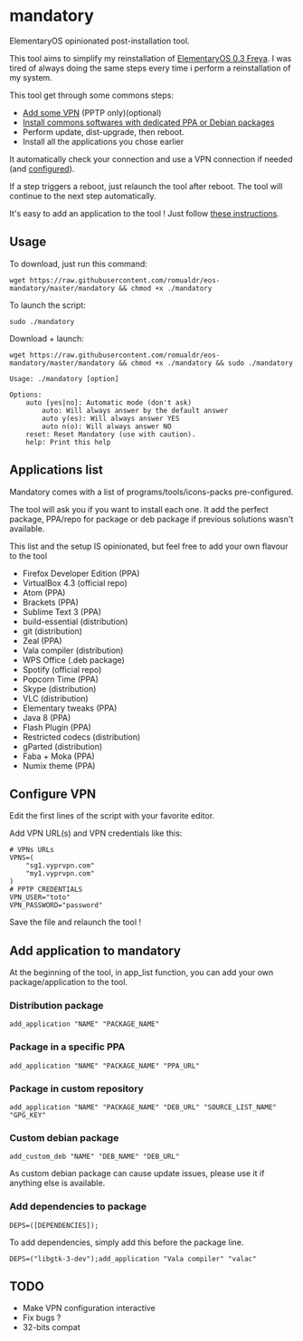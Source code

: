 # mandatory

ElementaryOS opinionated post-installation tool.

This tool aims to simplify my reinstallation of [ElementaryOS 0.3 Freya](http://beta.elementary.io/). I was tired of always doing the same steps every time i perform a reinstallation of my system.

This tool get through some commons steps:
 * [Add some VPN](#configure-vpn) (PPTP only)(optional)
 * [Install commons softwares with dedicated PPA or Debian packages](#applications-list)
 * Perform update, dist-upgrade, then reboot.
 * Install all the applications you chose earlier

It automatically check your connection and use a VPN connection if needed (and [configured](#configure-vpn)).

If a step triggers a reboot, just relaunch the tool after reboot. The tool will continue to the next step automatically.

It's easy to add an application to the tool ! Just follow [these instructions](#add-application-to-mandatory).

## Usage

To download, just run this command:

```wget https://raw.githubusercontent.com/romualdr/eos-mandatory/master/mandatory && chmod +x ./mandatory```

To launch the script:

```sudo ./mandatory```

Download + launch:

```wget https://raw.githubusercontent.com/romualdr/eos-mandatory/master/mandatory && chmod +x ./mandatory && sudo ./mandatory```

```
Usage: ./mandatory [option]

Options:
    auto [yes|no]: Automatic mode (don't ask)
        auto: Will always answer by the default answer
        auto y(es): Will always answer YES
        auto n(o): Will always answer NO
    reset: Reset Mandatory (use with caution).
    help: Print this help
```

## Applications list

Mandatory comes with a list of programs/tools/icons-packs pre-configured.

The tool will ask you if you want to install each one.
It add the perfect package, PPA/repo for package or deb package if previous solutions wasn't available.

This list and the setup IS opinionated, but feel free to add your own flavour to the tool

 * Firefox Developer Edition (PPA)
 * VirtualBox 4.3 (official repo)
 * Atom (PPA)
 * Brackets (PPA)
 * Sublime Text 3 (PPA)
 * build-essential (distribution)
 * git (distribution)
 * Zeal (PPA)
 * Vala compiler (distribution)
 * WPS Office (.deb package)
 * Spotify (official repo)
 * Popcorn Time (PPA)
 * Skype (distribution)
 * VLC (distribution)
 * Elementary tweaks (PPA)
 * Java 8 (PPA)
 * Flash Plugin (PPA)
 * Restricted codecs (distribution)
 * gParted (distribution)
 * Faba + Moka (PPA)
 * Numix theme (PPA)

## Configure VPN

Edit the first lines of the script with your favorite editor.

Add VPN URL(s) and VPN credentials like this:
```
# VPNs URLs
VPNS=(
    "sg1.vyprvpn.com"
    "my1.vyprvpn.com"
)
# PPTP CREDENTIALS
VPN_USER="toto" 
VPN_PASSWORD="password"
```

Save the file and relaunch the tool !

## Add application to mandatory

At the beginning of the tool, in app_list function, you can add your own package/application to the tool.

### Distribution package
```add_application "NAME" "PACKAGE_NAME"```

### Package in a specific PPA
```add_application "NAME" "PACKAGE_NAME" "PPA_URL"```

### Package in custom repository
```add_application "NAME" "PACKAGE_NAME" "DEB_URL" "SOURCE_LIST_NAME" "GPG_KEY"```

### Custom debian package
```add_custom_deb "NAME" "DEB_NAME" "DEB_URL"```

As custom debian package can cause update issues, please use it if anything else is available.

### Add dependencies to package
``` DEPS=([DEPENDENCIES]); ```

To add dependencies, simply add this before the package line.

``` DEPS=("libgtk-3-dev");add_application "Vala compiler" "valac" ```

## TODO

 * Make VPN configuration interactive
 * Fix bugs ?
 * 32-bits compat
